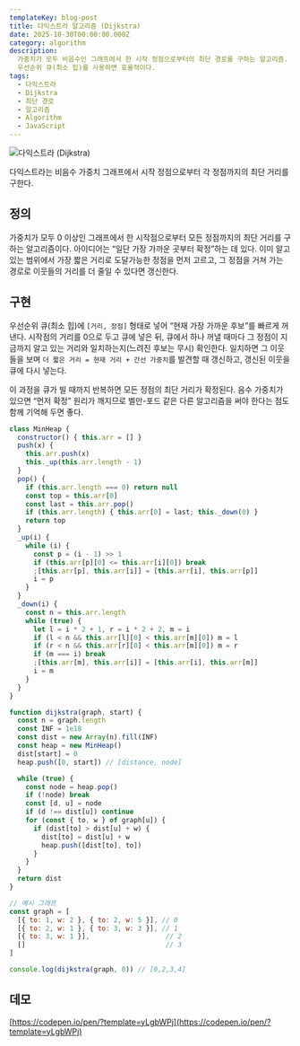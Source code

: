 ```yaml
---
templateKey: blog-post
title: 다익스트라 알고리즘 (Dijkstra)
date: 2025-10-30T00:00:00.000Z
category: algorithm
description:
  가중치가 모두 비음수인 그래프에서 한 시작 정점으로부터의 최단 경로를 구하는 알고리즘.
  우선순위 큐(최소 힙)를 사용하면 효율적이다.
tags:
  - 다익스트라
  - Dijkstra
  - 최단 경로
  - 알고리즘
  - Algorithm
  - JavaScript
---
```


![다익스트라 (Dijkstra)](/assets/algorithm.png "다익스트라 (Dijkstra)")

다익스트라는 비음수 가중치 그래프에서 시작 정점으로부터 각 정점까지의 최단 거리를 구한다.

## 정의

가중치가 모두 0 이상인 그래프에서 한 시작점으로부터 모든 정점까지의 최단 거리를 구하는 알고리즘이다. 아이디어는 “일단 가장 가까운 곳부터 확정”하는 데 있다. 이미 알고 있는 범위에서 가장 짧은 거리로 도달가능한 정점을 먼저 고르고, 그 정점을 거쳐 가는 경로로 이웃들의 거리를 더 줄일 수 있다면 갱신한다.

## 구현

우선순위 큐(최소 힙)에 `[거리, 정점]` 형태로 넣어 “현재 가장 가까운 후보”를 빠르게 꺼낸다. 시작점의 거리를 0으로 두고 큐에 넣은 뒤, 큐에서 하나 꺼낼 때마다 그 정점이 지금까지 알고 있는 거리와 일치하는지(느려진 후보는 무시) 확인한다. 일치하면 그 이웃들을 보며 `더 짧은 거리 = 현재 거리 + 간선 가중치`를 발견할 때 갱신하고, 갱신된 이웃을 큐에 다시 넣는다.

이 과정을 큐가 빌 때까지 반복하면 모든 정점의 최단 거리가 확정된다. 음수 가중치가 있으면 “먼저 확정” 원리가 깨지므로 벨만-포드 같은 다른 알고리즘을 써야 한다는 점도 함께 기억해 두면 좋다.

```javascript
class MinHeap {
  constructor() { this.arr = [] }
  push(x) {
    this.arr.push(x)
    this._up(this.arr.length - 1)
  }
  pop() {
    if (this.arr.length === 0) return null
    const top = this.arr[0]
    const last = this.arr.pop()
    if (this.arr.length) { this.arr[0] = last; this._down(0) }
    return top
  }
  _up(i) {
    while (i) {
      const p = (i - 1) >> 1
      if (this.arr[p][0] <= this.arr[i][0]) break
      ;[this.arr[p], this.arr[i]] = [this.arr[i], this.arr[p]]
      i = p
    }
  }
  _down(i) {
    const n = this.arr.length
    while (true) {
      let l = i * 2 + 1, r = i * 2 + 2, m = i
      if (l < n && this.arr[l][0] < this.arr[m][0]) m = l
      if (r < n && this.arr[r][0] < this.arr[m][0]) m = r
      if (m === i) break
      ;[this.arr[m], this.arr[i]] = [this.arr[i], this.arr[m]]
      i = m
    }
  }
}

function dijkstra(graph, start) {
  const n = graph.length
  const INF = 1e18
  const dist = new Array(n).fill(INF)
  const heap = new MinHeap()
  dist[start] = 0
  heap.push([0, start]) // [distance, node]

  while (true) {
    const node = heap.pop()
    if (!node) break
    const [d, u] = node
    if (d !== dist[u]) continue
    for (const { to, w } of graph[u]) {
      if (dist[to] > dist[u] + w) {
        dist[to] = dist[u] + w
        heap.push([dist[to], to])
      }
    }
  }
  return dist
}

// 예시 그래프
const graph = [
  [{ to: 1, w: 2 }, { to: 2, w: 5 }], // 0
  [{ to: 2, w: 1 }, { to: 3, w: 3 }], // 1
  [{ to: 3, w: 1 }],                   // 2
  []                                   // 3
]

console.log(dijkstra(graph, 0)) // [0,2,3,4]
```

## 데모

[https://codepen.io/pen/?template=yLgbWPj](https://codepen.io/pen/?template=yLgbWPj)


